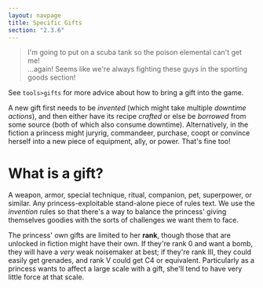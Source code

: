 ```yaml
---
layout: navpage
title: Specific Gifts
section: "2.3.6"
---
```


> I'm going to put on a scuba tank so the poison elemental can't get me!  
> ...again! Seems like we're always fighting these guys in the sporting goods section!

See `tools>gifts` for more advice about how to bring a gift into the game.

A new gift first needs to be _invented_ (which might take multiple _downtime actions_), and then either have its recipe _crafted_ or else be _borrowed_ from some source (both of which also consume downtime).
Alternatively, in the fiction a princess might juryrig, commandeer, purchase, coopt or convince herself into a new piece of equipment, ally, or power.
That's fine too!

# What is a gift?

A weapon, armor, special technique, ritual, companion, pet, superpower, or similar.
Any princess-exploitable stand-alone piece of rules text.
We use the _invention_ rules so that there's a way to balance the princess' giving themselves goodies with the sorts of challenges we want them to face.

The princess' own gifts are limited to her **rank**, though those that are unlocked in fiction might have their own.
If they're rank 0 and want a bomb, they will have a *very* weak noisemaker at best; if they're rank III, they could easily get grenades, and rank V could get C4 or equivalent.
Particularly as a princess wants to affect a large scale with a gift, she'll tend to have very little force at that scale.
